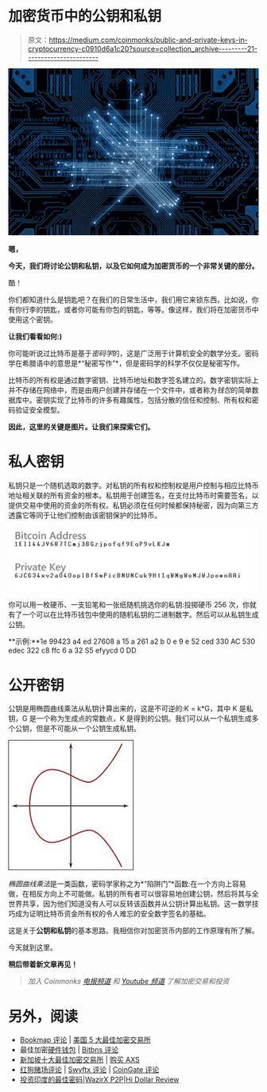 # 加密货币中的公钥和私钥

> 原文：<https://medium.com/coinmonks/public-and-private-keys-in-cryptocurrency-c0910d6a1c20?source=collection_archive---------21----------------------->

![](img/c04c542500d81bb6f9782f6dd0b9cebf.png)

**嗯，**

**今天，我们将讨论公钥和私钥，以及它如何成为加密货币的一个非常关键的部分。**

酷！

你们都知道什么是钥匙吧？在我们的日常生活中，我们用它来锁东西，比如说，你有你行李的钥匙，或者你可能有你包的钥匙，等等。像这样，我们将在加密货币中使用这个密钥。

**让我们看看如何:)**

你可能听说过比特币是基于*密码学*的，这是广泛用于计算机安全的数学分支。密码学在希腊语中的意思是*“秘密写作”*，但是密码学的科学不仅仅是秘密写作。

比特币的所有权是通过数字密钥、比特币地址和数字签名建立的。数字密钥实际上并不存储在网络中，而是由用户创建并存储在一个文件中，或者称为*钱包*的简单数据库中。密钥实现了比特币的许多有趣属性，包括分散的信任和控制、所有权和密码验证安全模型。

**因此，这里的关键是图片。让我们来探索它们。**

# 私人密钥

私钥只是一个随机选取的数字。对私钥的所有权和控制权是用户控制与相应比特币地址相关联的所有资金的根本。私钥用于创建签名，在支付比特币时需要签名，以提供交易中使用的资金的所有权。私钥必须在任何时候都保持秘密，因为向第三方透露它等同于让他们控制由该密钥保护的比特币。

![](img/09afca7ad0b51b1c93353752c7e3c85e.png)

你可以用一枚硬币、一支铅笔和一张纸随机挑选你的私钥:投掷硬币 256 次，你就有了一个可以在比特币钱包中使用的随机私钥的二进制数字。然后可以从私钥生成公钥。

**示例:**1e 99423 a4 ed 27608 a 15 a 261 a2 b 0 e 9 e 52 ced 330 AC 530 edec 322 c8 ffc 6 a 32 S5 efyycd 0 DD

# 公开密钥

公钥是用椭圆曲线乘法从私钥计算出来的，这是不可逆的:K = k*G，其中 K 是私钥，G 是一个称为生成点的常数点，K 是得到的公钥。我们可以从一个私钥生成多个公钥，但是不可能从一个公钥生成私钥。

![](img/c281773023d15d0415158f64d1cd0ae5.png)

*椭圆曲线乘法*是一类函数，密码学家称之为*“陷阱门”*函数:在一个方向上容易做，在相反方向上不可能做。私钥的所有者可以很容易地创建公钥，然后将其与全世界共享，因为他们知道没有人可以反转该函数并从公钥计算出私钥。这一数学技巧成为证明比特币资金所有权的令人难忘的安全数字签名的基础。

这是关于**公钥和私钥**的基本思路。我相信你对加密货币内部的工作原理有所了解。

今天就到这里。

**稍后带着新文章再见！**

> *加入 Coinmonks* [*电报频道*](https://t.me/coincodecap) *和* [*Youtube 频道*](https://www.youtube.com/c/coinmonks/videos) *了解加密交易和投资*

# 另外，阅读

*   [Bookmap 评论](https://coincodecap.com/bookmap-review-2021-best-trading-software) | [美国 5 大最佳加密交易所](https://coincodecap.com/crypto-exchange-usa)
*   最佳加密[硬件钱包](/coinmonks/hardware-wallets-dfa1211730c6) | [Bitbns 评论](/coinmonks/bitbns-review-38256a07e161)
*   [新加坡十大最佳加密交易所](https://coincodecap.com/crypto-exchange-in-singapore) | [购买 AXS](https://coincodecap.com/buy-axs-token)
*   [红狗赌场评论](https://coincodecap.com/red-dog-casino-review) | [Swyftx 评论](https://coincodecap.com/swyftx-review) | [CoinGate 评论](https://coincodecap.com/coingate-review)
*   [投资印度的最佳密码](https://coincodecap.com/best-crypto-to-invest-in-india-in-2021)|[WazirX P2P](https://coincodecap.com/wazirx-p2p)|[Hi Dollar Review](https://coincodecap.com/hi-dollar-review)